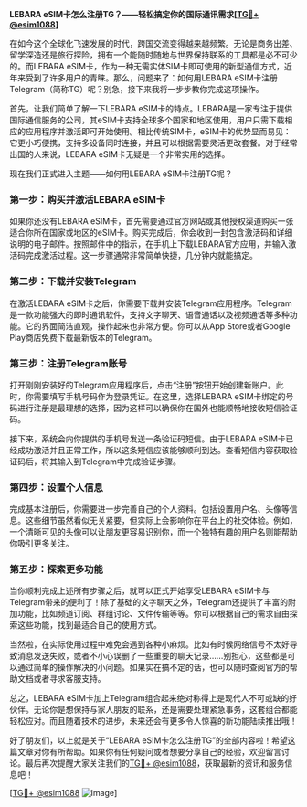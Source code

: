 **LEBARA eSIM卡怎么注册TG？——轻松搞定你的国际通讯需求[[TG💪+ @esim1088](https://t.me/s/esim1088)]**

在如今这个全球化飞速发展的时代，跨国交流变得越来越频繁。无论是商务出差、留学深造还是旅行探险，拥有一个能随时随地与世界保持联系的工具都是必不可少的。而LEBARA eSIM卡，作为一种无需实体SIM卡即可使用的新型通信方式，近年来受到了许多用户的青睐。那么，问题来了：如何用LEBARA eSIM卡注册Telegram（简称TG）呢？别急，接下来我将一步步教你完成这项操作。

首先，让我们简单了解一下LEBARA eSIM卡的特点。LEBARA是一家专注于提供国际通信服务的公司，其eSIM卡支持全球多个国家和地区使用，用户只需下载相应的应用程序并激活即可开始使用。相比传统SIM卡，eSIM卡的优势显而易见：它更小巧便携，支持多设备同时连接，并且可以根据需要灵活更改套餐。对于经常出国的人来说，LEBARA eSIM卡无疑是一个非常实用的选择。

现在我们正式进入主题——如何用LEBARA eSIM卡注册TG呢？

### 第一步：购买并激活LEBARA eSIM卡

如果你还没有LEBARA eSIM卡，首先需要通过官方网站或其他授权渠道购买一张适合你所在国家或地区的eSIM卡。购买完成后，你会收到一封包含激活码和详细说明的电子邮件。按照邮件中的指示，在手机上下载LEBARA官方应用，并输入激活码完成激活过程。这一步骤通常非常简单快捷，几分钟内就能搞定。

### 第二步：下载并安装Telegram

在激活LEBARA eSIM卡之后，你需要下载并安装Telegram应用程序。Telegram是一款功能强大的即时通讯软件，支持文字聊天、语音通话以及视频通话等多种功能。它的界面简洁直观，操作起来也非常方便。你可以从App Store或者Google Play商店免费下载最新版本的Telegram。

### 第三步：注册Telegram账号

打开刚刚安装好的Telegram应用程序后，点击“注册”按钮开始创建新账户。此时，你需要填写手机号码作为登录凭证。在这里，选择LEBARA eSIM卡绑定的号码进行注册是最理想的选择，因为这样可以确保你在国外也能顺畅地接收短信验证码。

接下来，系统会向你提供的手机号发送一条验证码短信。由于LEBARA eSIM卡已经成功激活并且正常工作，所以这条短信应该能够顺利到达。查看短信内容获取验证码后，将其输入到Telegram中完成验证步骤。

### 第四步：设置个人信息

完成基本注册后，你需要进一步完善自己的个人资料。包括设置用户名、头像等信息。这些细节虽然看似无关紧要，但实际上会影响你在平台上的社交体验。例如，一个清晰可见的头像可以让朋友更容易识别你，而一个独特有趣的用户名则能帮助你吸引更多关注。

### 第五步：探索更多功能

当你顺利完成上述所有步骤之后，就可以正式开始享受LEBARA eSIM卡与Telegram带来的便利了！除了基础的文字聊天之外，Telegram还提供了丰富的附加功能，比如频道订阅、群组讨论、文件传输等等。你可以根据自己的需求自由探索这些功能，找到最适合自己的使用方式。

当然啦，在实际使用过程中难免会遇到各种小麻烦。比如有时候网络信号不太好导致消息发送失败，或者不小心误删了一些重要的聊天记录……别担心，这些都是可以通过简单的操作解决的小问题。如果实在搞不定的话，也可以随时查阅官方的帮助文档或者寻求客服支持。

总之，LEBARA eSIM卡加上Telegram组合起来绝对称得上是现代人不可或缺的好伙伴。无论你是想保持与家人朋友的联系，还是需要处理紧急事务，这套组合都能轻松应对。而且随着技术的进步，未来还会有更多令人惊喜的新功能陆续推出哦！

好了朋友们，以上就是关于“LEBARA eSIM卡怎么注册TG”的全部内容啦！希望这篇文章对你有所帮助。如果你有任何疑问或者想要分享自己的经验，欢迎留言讨论。最后再次提醒大家关注我们的[TG💪+ @esim1088](https://t.me/s/esim1088)，获取最新的资讯和服务信息吧！

[[TG💪+ @esim1088](https://t.me/s/esim1088) ![Image](https://i.postimg.cc/4NQfJmqS/Snipaste-2025-05-13-00-14-12.png)]